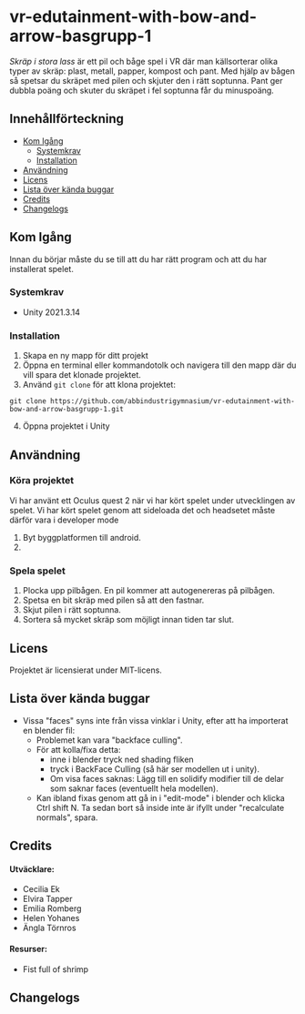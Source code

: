 # vr-edutainment-with-bow-and-arrow-basgrupp-1

*Skräp i stora lass* är ett pil och båge spel i VR där man källsorterar olika typer av skräp: plast, metall, papper, kompost och pant. Med hjälp av bågen så spetsar du skräpet med pilen och skjuter den i rätt soptunna. Pant ger dubbla poäng och skuter du skräpet i fel soptunna får du minuspoäng. 

## Innehållförteckning

- [Kom Igång](#kom-igång)
  - [Systemkrav](#systemkrav)
  - [Installation](#installation)
- [Användning](#användning)
- [Licens](#licens)
- [Lista över kända buggar](#lista-över-kända-buggar)
- [Credits](#credits)
- [Changelogs](#changelogs)

## Kom Igång

Innan du börjar måste du se till att du har rätt program och att du har installerat spelet.

### Systemkrav

- Unity 2021.3.14

### Installation

1. Skapa en ny mapp för ditt projekt
2. Öppna en terminal eller kommandotolk och navigera till den mapp där du vill spara det klonade projektet.
3. Använd `git clone` för att klona projektet:

~~~
git clone https://github.com/abbindustrigymnasium/vr-edutainment-with-bow-and-arrow-basgrupp-1.git
~~~

4. Öppna projektet i Unity

## Användning

### Köra projektet

Vi har använt ett Oculus quest 2 när vi har kört spelet under utvecklingen av spelet. Vi har kört spelet genom att sideloada det och headsetet måste därför vara i developer mode

1. Byt byggplatformen till android.
2. 

### Spela spelet

1. Plocka upp pilbågen. En pil kommer att autogenereras på pilbågen.
2. Spetsa en bit skräp med pilen så att den fastnar.
3. Skjut pilen i rätt soptunna.
4. Sortera så mycket skräp som möjligt innan tiden tar slut.

## Licens

Projektet är licensierat under MIT-licens. 

## Lista över kända buggar

- Vissa "faces" syns inte från vissa vinklar i Unity, efter att ha importerat en blender fil:
  - Problemet kan vara "backface culling".
  - För att kolla/fixa detta:
    -  inne i blender tryck ned shading fliken
    -  tryck i BackFace Culling (så här ser modellen ut i unity).
    -  Om visa faces saknas: Lägg till en solidify modifier till de delar som saknar faces (eventuellt hela modellen).
  - Kan ibland fixas genom att gå in i "edit-mode" i blender och klicka Ctrl shift N. Ta sedan bort så inside inte är ifyllt under "recalculate normals", spara.

## Credits

#### Utväcklare:

- Cecilia Ek
- Elvira Tapper
- Emilia Romberg
- Helen Yohanes
- Ängla Törnros

#### Resurser:
- Fist full of shrimp

## Changelogs

